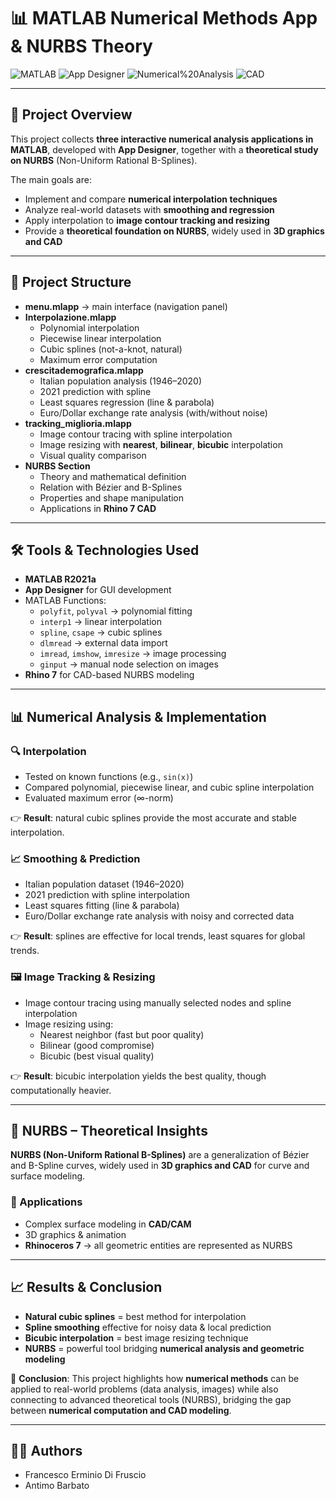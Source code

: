 # 📊 MATLAB Numerical Methods App & NURBS Theory

![MATLAB](https://img.shields.io/badge/MATLAB-R2021a-orange) ![App Designer](https://img.shields.io/badge/App-Designer-blue) ![Numerical%20Analysis](https://img.shields.io/badge/Numerical-Analysis-green) ![CAD](https://img.shields.io/badge/CAD/NURBS-gray)

---

## 📌 Project Overview
This project collects **three interactive numerical analysis applications in MATLAB**, developed with **App Designer**, together with a **theoretical study on NURBS** (Non-Uniform Rational B-Splines).  

The main goals are:
- Implement and compare **numerical interpolation techniques**  
- Analyze real-world datasets with **smoothing and regression**  
- Apply interpolation to **image contour tracking and resizing**  
- Provide a **theoretical foundation on NURBS**, widely used in **3D graphics and CAD**  

---

## 📂 Project Structure
- **menu.mlapp** → main interface (navigation panel)  
- **Interpolazione.mlapp**
  - Polynomial interpolation  
  - Piecewise linear interpolation  
  - Cubic splines (not-a-knot, natural)  
  - Maximum error computation  
- **crescitademografica.mlapp**
  - Italian population analysis (1946–2020)  
  - 2021 prediction with spline  
  - Least squares regression (line & parabola)  
  - Euro/Dollar exchange rate analysis (with/without noise)  
- **tracking_miglioria.mlapp**
  - Image contour tracing with spline interpolation  
  - Image resizing with **nearest**, **bilinear**, **bicubic** interpolation  
  - Visual quality comparison  
- **NURBS Section**
  - Theory and mathematical definition  
  - Relation with Bézier and B-Splines  
  - Properties and shape manipulation  
  - Applications in **Rhino 7 CAD**  

---

## 🛠 Tools & Technologies Used
- **MATLAB R2021a**  
- **App Designer** for GUI development  
- MATLAB Functions:  
  - `polyfit`, `polyval` → polynomial fitting  
  - `interp1` → linear interpolation  
  - `spline`, `csape` → cubic splines  
  - `dlmread` → external data import  
  - `imread`, `imshow`, `imresize` → image processing  
  - `ginput` → manual node selection on images  
- **Rhino 7** for CAD-based NURBS modeling  

---

## 📊 Numerical Analysis & Implementation
### 🔍 Interpolation
- Tested on known functions (e.g., `sin(x)`)  
- Compared polynomial, piecewise linear, and cubic spline interpolation  
- Evaluated maximum error (∞-norm)  

👉 **Result**: natural cubic splines provide the most accurate and stable interpolation.  

### 📈 Smoothing & Prediction
- Italian population dataset (1946–2020)  
- 2021 prediction with spline interpolation  
- Least squares fitting (line & parabola)  
- Euro/Dollar exchange rate analysis with noisy and corrected data  

👉 **Result**: splines are effective for local trends, least squares for global trends.  

### 🖼 Image Tracking & Resizing
- Image contour tracing using manually selected nodes and spline interpolation  
- Image resizing using:  
  - Nearest neighbor (fast but poor quality)  
  - Bilinear (good compromise)  
  - Bicubic (best visual quality)  

👉 **Result**: bicubic interpolation yields the best quality, though computationally heavier.  

---

## 📐 NURBS – Theoretical Insights
**NURBS (Non-Uniform Rational B-Splines)** are a generalization of Bézier and B-Spline curves, widely used in **3D graphics and CAD** for curve and surface modeling.  

### 🔹 Applications
- Complex surface modeling in **CAD/CAM**  
- 3D graphics & animation  
- **Rhinoceros 7** → all geometric entities are represented as NURBS  

---

## 📈 Results & Conclusion
- **Natural cubic splines** = best method for interpolation  
- **Spline smoothing** effective for noisy data & local prediction  
- **Bicubic interpolation** = best image resizing technique  
- **NURBS** = powerful tool bridging **numerical analysis and geometric modeling**  

📌 **Conclusion**: This project highlights how **numerical methods** can be applied to real-world problems (data analysis, images) while also connecting to advanced theoretical tools (NURBS), bridging the gap between **numerical computation and CAD modeling**.  

---

## 👨‍💻 Authors
- Francesco Erminio Di Fruscio 
- Antimo Barbato 
